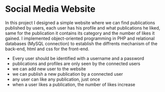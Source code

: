# Social Media Website

In this project I designed a simple website where we can find publications published by users, each user has his profile and what publications he liked, same for the publication it contains its category and the number of likes it gained.
I implemented object-oriented programming in PHP and relational databases (MySQL connection) to establish the diffrents mechanism of the back-end, html and css for the front-end.

- Every user should be identified with a username and a password 
- publications and profiles are only seen by the connected users 
- we can add new user to the website
- we can publish a new publication by a connected user
- any user can like any publication, just once
- when a user likes a publication, the number of likes increase
